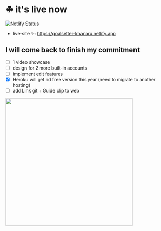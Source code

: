 # ☘ it's live now

[![Netlify Status](https://api.netlify.com/api/v1/badges/51b6a222-c8b3-4df0-bca5-c849c548ff53/deploy-status)](https://app.netlify.com/sites/goalsetter-khanaru/deploys)

- live-site ✨: <https://goalsetter-khanaru.netlify.app>

## I will come back to finish my commitment

- [ ] 1 video showcase
- [ ] design for 2 more built-in accounts
- [ ] implement edit features
- [x] Heroku will get rid free version this year (need to migrate to another hosting)
- [ ] add Link git + Guide clip to web

<img width="400px" src="https://i.imgur.com/jg3PwMu.png"/>
